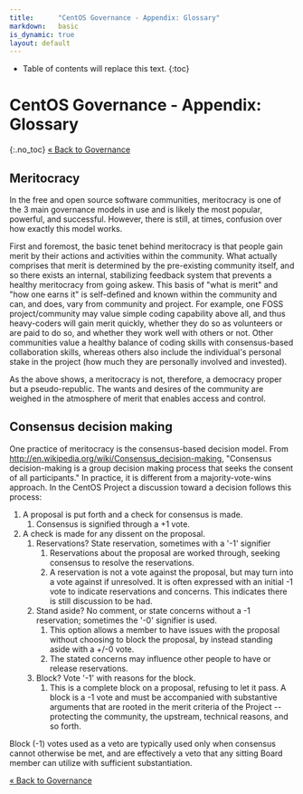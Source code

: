 ```yaml
---
title:      "CentOS Governance - Appendix: Glossary"
markdown:   basic
is_dynamic: true
layout: default
---
```


* Table of contents will replace this text.
{:toc}

# CentOS Governance - Appendix: Glossary 
{:.no_toc}
[&laquo; Back to Governance](/about/governance)

## Meritocracy
In the free and open source software communities, meritocracy is one of the 3 main governance models in use and is likely the most popular, powerful, and successful. However, there is still, at times, confusion over how exactly this model works.

First and foremost, the basic tenet behind meritocracy is that people gain merit by their actions and activities within the community. What actually comprises that merit is determined by the pre-existing community itself, and so there exists an internal, stabilizing feedback system that prevents a healthy meritocracy from going askew. This basis of "what is merit" and "how one earns it" is self-defined and known within the community and can, and does, vary from community and project. For example, one FOSS project/community may value simple coding capability above all, and thus heavy-coders will gain merit quickly, whether they do so as volunteers or are paid to do so, and whether they work well with others or not. Other communities value a healthy balance of coding skills with consensus-based collaboration skills, whereas others also include the individual's personal stake in the project (how much they are personally involved and invested).

As the above shows, a meritocracy is not, therefore, a democracy proper but a pseudo-republic. The wants and desires of the community are weighed in the atmosphere of merit that enables access and control.

## Consensus decision making
One practice of meritocracy is the consensus-based decision model. From http://en.wikipedia.org/wiki/Consensus_decision-making, "Consensus decision-making is a group decision making process that seeks the consent of all participants." In practice, it is different from a majority-vote-wins approach. In the CentOS Project a discussion toward a decision follows this process:

1. A proposal is put forth and a check for consensus is made.
   1. Consensus is signified through a +1 vote.
1. A check is made for any dissent on the proposal.
   1. Reservations? State reservation, sometimes with a '-1' signifier
      1. Reservations about the proposal are worked through, seeking consensus to resolve the reservations.
      1. A reservation is not a vote against the proposal, but may turn into a vote against if unresolved. It is often expressed with an initial -1 vote to indicate reservations and concerns. This indicates there is still discussion to be had.
   1. Stand aside? No comment, or state concerns without a -1 reservation; sometimes the '-0' signifier is used.
      1. This option allows a member to have issues with the proposal without choosing to block the proposal, by instead standing aside with a +/-0 vote.
      1. The stated concerns may influence other people to have or release reservations.
   1. Block? Vote '-1' with reasons for the block.
      1. This is a complete block on a proposal, refusing to let it pass. A block is a -1 vote and must be accompanied with substantive arguments that are rooted in the merit criteria of the Project -- protecting the community, the upstream, technical reasons, and so forth.

Block (-1) votes used as a veto are typically used only when consensus cannot otherwise be met, and are effectively a veto that any sitting Board member can utilize with sufficient substantiation.

[&laquo; Back to Governance](/about/governance)
